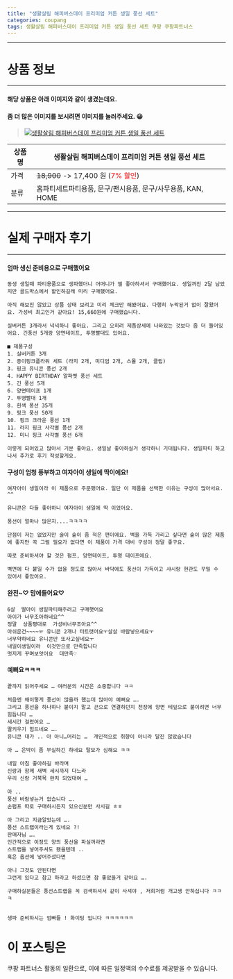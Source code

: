 ```yaml
---
title: "생활살림 해피버스데이 프리미엄 커튼 생일 풍선 세트"
categories: coupang
tags: 생활살림 해피버스데이 프리미엄 커튼 생일 풍선 세트 쿠팡 쿠팡파트너스
---
```

---

# 상품 정보

---

#### 해당 상품은 아래 이미지와 같이 생겼는데요. 
#### 좀 더 많은 이미지를 보시려면 이미지를 눌러주세요. 😀
> [![생활살림 해피버스데이 프리미엄 커튼 생일 풍선 세트](https://static.coupangcdn.com/image/retail/images/95607837211672-e5e8f35c-75da-4fba-b3ce-ac13055f7452.jpg)](https://link.coupang.com/re/AFFSDP?lptag=AF4416228&subid=AF4416228&pageKey=1058360501&itemId=2001787524&vendorItemId=70001769355&traceid=V0-143-c8aa342d1ff84f35)

상품명 | 생활살림 해피버스데이 프리미엄 커튼 생일 풍선 세트
-------|-------
가격 | ~~18,900~~ -> 17,400 원 (<span style="color:red">7% 할인</span>)
분류 | 홈파티세트파티용품, 문구/팬시용품, 문구/사무용품, KAN, HOME

---

# 실제 구매자 후기

---


####    엄마 생신 준비용으로 구매했어요
    동생 생일때 파티용품으로 생파했더니 어머니가 젤 좋아하셔서 구매했어요. 생일까진 2달 남았지만 골드박스에서 할인하길래 미리 구매했어요. 
    
    아직 해보진 않았고 상품 상태 보려고 미리 체크만 해봤어요. 다행히 누락된거 없이 잘왔어요. 가성비 최고인거 같아요! 15,660원에 구매했습니다.
    
    실버커튼 3개라서 넉넉하니 좋아요. 그리고 오히려 제품상세에 나와있는 것보다 좀 더 들어있어요. 긴풍선 5개랑 양면테이프, 투명빨대도 있어요.
    
    ■ 제품구성
    1. 실버커튼 3개
    2. 종이핑크플라워 세트 (라지 2개, 미디엄 2개, 스몰 2개, 클립)
    3. 핑크 유니콘 풍선 2개
    4. HAPPY BIRTHDAY 알파벳 풍선 세트
    5. 긴 풍선 5개
    6. 양면테이프 1개
    7. 투명빨대 1개
    8. 흰색 풍선 35개
    9. 핑크 풍선 50개
    10. 핑크 크라운 풍선 1개
    11. 라지 핑크 사각별 풍선 2개
    12. 미니 핑크 사각별 풍선 6개
    
    이렇게 되어있고 많아서 기분 좋아요. 생일날 좋아하실거 생각하니 기대됩니다. 생일파티 하고 나서 추가로 후기 작성할게요.

####    구성이 엄청 풍부하고 여자아이 생일에 딱이에요!
    여자아이 생일이라 이 제품으로 주문했어요. 일단 이 제품을 선택한 이유는 구성이 많아서요. ^^ 
    
    유니콘은 다들 좋아하니 여자아이 생일에 딱 이었어요. 
    
    풍선이 얼마나 많은지....ㅋㅋㅋㅋ 
    
    단점이 저는 없었지만 술이 숱이 좀 적은 편이에요. 벽을 가득 가리고 싶다면 숱이 많은 제품에 좋지만 꼭 그럴 필요가 없다면 이 제품이 가격 대비 구성이 정말 좋구요. 
    
    따로 준비하셔야 할 것은 펌프, 양면테이프, 투명 테이프에요. 
    
    벽면에 다 붙일 수가 없을 정도로 많아서 바닥에도 풍선이 가득이고 샤시랑 현관도 꾸밀 수 있어서 좋았어요.

####    완전~♡  맘에들어요♡
    6살  딸아이 생일파티해주려고 구매햇어요
    아이가 너무조아하네요^^
    정말  상품평대로  가성비너무조아요^^
    아쉬운건~~~~ㅠ 유니콘 2개나 터트렷어요ㅜ살살 바람넣으세요ㅜ
    너무약하네요 유니콘만 또사고싶네요ㅜ
    내일이생일이라  이것만으로 만족합니다
    멋지게 꾸며보앗어요  대만족♡

####    예뻐요ㅋㅋㅋ
    끝까지 읽어주세요 … 여러분의 시간은 소중합니다 ㅋㅋ
    
    처음엔 왜이렇게 풍선이 많을까 했는데 많아야 예뻐요 ….
    그리고 풍선을 하나하나 붙이지 말고 끈으로 연결하던지 천장에 양면 테잎으로 붙이려면 너무 힘듭니다 …
    세시간 걸렸어요 … 
    딸키우기 힘드네요 ….
    유니콘 대가 .. 아 아니…머리는 …  개인적으로 취향이 아니라 달진 않았습니다 
    
    아 … 은박이 좀 부실하긴 하네요 탈모가 심해요 ㅋㅋ
    
    내일 아침 좋아하길 바라며 
    신랑과 함께 새벽 세시까지 다느라 
    우리 신랑 거북목 완치 되었대여 … 
    
    아 .. 
    풍선 바람넣는거 없습니다 …. 
    손펌프 따로 구매하시든지 있으신분만 사시길 ㅎㅎ
    
    아 그리고 지금알았는데 ….
    풍선 스트랩이라는게 있네요 ?! 
    판매자님 …. 
    인간적으로 이정도 양의 풍선을 파실꺼라면 
    스트랩을 넣어주셔도 됐을텐데 ..
    혹은 옵션에 넣어주셨다면
    
    아니 그것도 안된다면 
    그런게 있다고 참고 하라고 하셨으면 참 좋았을거 같아요 ….
    
    구매하실분들은 풍선스트랩을 꼭 검색하셔서 같이 사셔야 , 저희처럼 개고생 안하십니다 ㅋㅋㅋ
    
    
    생파 준비하시는 엄빠들 ! 화이팅 입니다 ㅋㅋㅋㅋㅋㅋ



# 이 포스팅은
쿠팡 파트너스 활동의 일환으로, 이에 따른 일정액의 수수료를 제공받을 수 있습니다.